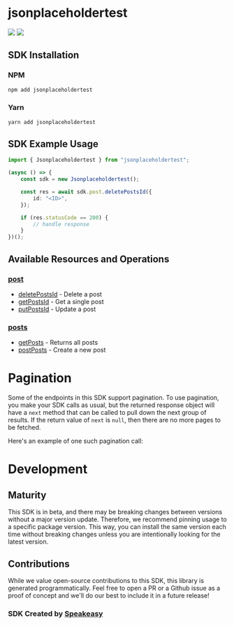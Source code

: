 # jsonplaceholdertest

<div align="left">
    <a href="https://speakeasyapi.dev/"><img src="https://custom-icon-badges.demolab.com/badge/-Built%20By%20Speakeasy-212015?style=for-the-badge&logoColor=FBE331&logo=speakeasy&labelColor=545454" /></a>
    <a href="https://github.com/speakeasy-sdks/sdkv1.git/actions"><img src="https://img.shields.io/github/actions/workflow/status/speakeasy-sdks/sdkv1/speakeasy_sdk_generation.yml?style=for-the-badge" /></a>
    
</div>

<!-- Start SDK Installation -->
## SDK Installation

### NPM

```bash
npm add jsonplaceholdertest
```

### Yarn

```bash
yarn add jsonplaceholdertest
```
<!-- End SDK Installation -->

## SDK Example Usage
<!-- Start SDK Example Usage -->
```typescript
import { Jsonplaceholdertest } from "jsonplaceholdertest";

(async () => {
    const sdk = new Jsonplaceholdertest();

    const res = await sdk.post.deletePostsId({
        id: "<ID>",
    });

    if (res.statusCode == 200) {
        // handle response
    }
})();

```
<!-- End SDK Example Usage -->

<!-- Start SDK Available Operations -->
## Available Resources and Operations


### [post](docs/sdks/post/README.md)

* [deletePostsId](docs/sdks/post/README.md#deletepostsid) - Delete a post
* [getPostsId](docs/sdks/post/README.md#getpostsid) - Get a single post
* [putPostsId](docs/sdks/post/README.md#putpostsid) - Update a post

### [posts](docs/sdks/posts/README.md)

* [getPosts](docs/sdks/posts/README.md#getposts) - Returns all posts
* [postPosts](docs/sdks/posts/README.md#postposts) - Create a new post
<!-- End SDK Available Operations -->

<!-- Start Dev Containers -->

<!-- End Dev Containers -->

<!-- Start Pagination -->
# Pagination

Some of the endpoints in this SDK support pagination. To use pagination, you make your SDK calls as usual, but the
returned response object will have a `next` method that can be called to pull down the next group of results. If the
return value of `next` is `null`, then there are no more pages to be fetched.

Here's an example of one such pagination call:
<!-- End Pagination -->

<!-- Placeholder for Future Speakeasy SDK Sections -->

# Development

## Maturity

This SDK is in beta, and there may be breaking changes between versions without a major version update. Therefore, we recommend pinning usage
to a specific package version. This way, you can install the same version each time without breaking changes unless you are intentionally
looking for the latest version.

## Contributions

While we value open-source contributions to this SDK, this library is generated programmatically.
Feel free to open a PR or a Github issue as a proof of concept and we'll do our best to include it in a future release!

### SDK Created by [Speakeasy](https://docs.speakeasyapi.dev/docs/using-speakeasy/client-sdks)
